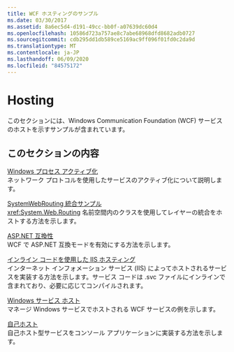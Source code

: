 ```yaml
---
title: WCF ホスティングのサンプル
ms.date: 03/30/2017
ms.assetid: 8a6ec5d4-d191-49cc-bb0f-a07639dc60d4
ms.openlocfilehash: 10586d723a757ae8c7abe68968dfd8682adb0727
ms.sourcegitcommit: cdb295dd1db589ce5169ac9ff096f01fd0c2da9d
ms.translationtype: MT
ms.contentlocale: ja-JP
ms.lasthandoff: 06/09/2020
ms.locfileid: "84575172"
---
```

# <a name="hosting"></a>Hosting
このセクションには、Windows Communication Foundation (WCF) サービスのホストを示すサンプルが含まれています。  
  
## <a name="in-this-section"></a>このセクションの内容  
 [Windows プロセス アクティブ化](windows-process-activation.md)  
 ネットワーク プロトコルを使用したサービスのアクティブ化について説明します。  
  
 [SystemWebRouting 統合サンプル](systemwebrouting-integration-sample.md)  
 <xref:System.Web.Routing> 名前空間内のクラスを使用してレイヤーの統合をホストする方法を示します。  
  
 [ASP.NET 互換性](aspnet-compatibility.md)  
 WCF で ASP.NET 互換モードを有効にする方法を示します。  
  
 [インライン コードを使用した IIS ホスティング](iis-hosting-using-inline-code.md)  
 インターネット インフォメーション サービス (IIS) によってホストされるサービスを実装する方法を示します。サービス コードは .svc ファイルにインラインで含まれており、必要に応じてコンパイルされます。  
  
 [Windows サービス ホスト](windows-service-host.md)  
 マネージ Windows サービスでホストされる WCF サービスの例を示します。  
  
 [自己ホスト](self-host.md)  
 自己ホスト型サービスをコンソール アプリケーションに実装する方法を示します。
